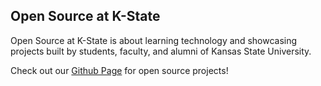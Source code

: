 ## Open Source at K-State

Open Source at K-State is about learning technology and showcasing projects built by students, faculty, and alumni of Kansas State University.

Check out our [Github Page](https://github.com/kansas-state-university) for open source projects!
